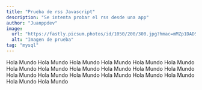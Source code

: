 ```yaml
---
title: "Prueba de rss Javascript"
description: "Se intenta probar el rss desde una app"
author: "Juanppdev"
image:
  url: "https://fastly.picsum.photos/id/1050/200/300.jpg?hmac=mMZp1DAD5EpHCZh-YBwfvrg5w327V3DoJQ8CmRAKF70"
  alt: "Imagen de prueba"
tag: "mysql"
---
```


Hola Mundo  Hola Mundo   Hola Mundo   Hola Mundo   Hola Mundo   Hola Mundo   Hola Mundo   Hola Mundo   Hola Mundo   Hola Mundo   Hola Mundo   Hola Mundo   Hola Mundo   Hola Mundo   Hola Mundo   Hola Mundo   Hola Mundo   Hola Mundo   Hola Mundo   Hola Mundo  